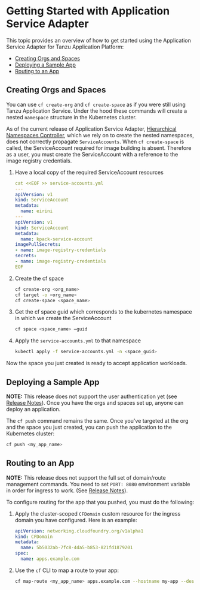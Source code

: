 # Getting Started with Application Service Adapter

This topic provides an overview of how to get started using the Application Service Adapter for Tanzu Application Platform:

* [Creating Orgs and Spaces](#create-orgs-spaces)
* [Deploying a Sample App](#deploy-sample-app)
* [Routing to an App](#routing-sample-app)

## <a id="create-orgs-spaces"></a>Creating Orgs and Spaces
You can use `cf create-org` and `cf create-space` as if you were still using Tanzu Application Service. Under the hood these commands will create a nested `namespace` structure in the Kubernetes cluster.

As of the current release of Application Service Adapter, [Hierarchical Namespaces Controller](https://github.com/kubernetes-sigs/hierarchical-namespaces), which we rely on to create the nested namespaces, does not correctly propagate `ServiceAccounts`. When `cf create-space` is called, the ServiceAccount required for image building is absent. Therefore as a user, you must create the ServiceAccount with a reference to the image registry credentials.

1. Have a local copy of the required ServiceAccount resources

    ```yaml
    cat <<EOF >> service-accounts.yml
    ---
    apiVersion: v1
    kind: ServiceAccount
    metadata:
      name: eirini
    ---
    apiVersion: v1
    kind: ServiceAccount
    metadata:
      name: kpack-service-account
    imagePullSecrets:
    - name: image-registry-credentials
    secrets:
    - name: image-registry-credentials
    EOF
    ```

1. Create the cf space

    ```bash
    cf create-org <org_name>
    cf target -o <org_name>
    cf create-space <space_name>
    ```

1. Get the cf space guid which corresponds to the kubernetes namespace in which we create the ServiceAccount

    ```bash
    cf space <space_name> —guid
    ```

1. Apply the `service-accounts.yml` to that namespace
    
    ```bash
    kubectl apply -f service-accounts.yml -n <space_guid>
    ```

Now the space you just created is ready to accept application workloads.

## <a id="deploy-sample-app"></a>Deploying a Sample App

**NOTE:** This release does not support the user authentication yet (see [Release Notes](release-notes.md)). Once you have the orgs and spaces set up, anyone can deploy an application.

The `cf push` command remains the same. Once you've targeted at the org and the space you just created, you can push the application to the Kubernetes cluster:

```bash
cf push <my_app_name>
```

## <a id="routing-sample-app"></a>Routing to an App

**NOTE:** This release does not support the full set of domain/route management commands. You need to set `PORT: 8080` environment variable in order for ingress to work. (See [Release Notes](release-notes.md)).

To configure routing for the app that you pushed, you must do the following:

1. Apply the cluster-scoped `CFDomain` custom resource for the ingress domain you have configured. Here is an example:
   ```yaml
   apiVersion: networking.cloudfoundry.org/v1alpha1
   kind: CFDomain
   metadata:
     name: 5b5032ab-7fc8-4da5-b853-821fd1879201
   spec:
     name: apps.example.com
   ```

2. Use the `cf` CLI to map a route to your app:

   ```bash
   cf map-route <my_app_name> apps.example.com --hostname my-app --destination-protocol http
   ```
